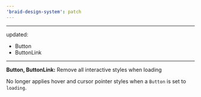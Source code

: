 ```yaml
---
'braid-design-system': patch
---
```


---
updated:
  - Button
  - ButtonLink
---

**Button, ButtonLink:** Remove all interactive styles when loading

No longer applies hover and cursor pointer styles when a `Button` is set to `loading`.
